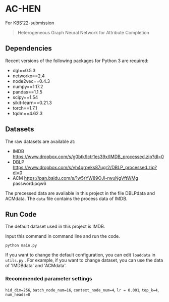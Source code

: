 # AC-HEN
For KBS‘22-submission
> Heterogeneous Graph Neural Network for Attribute Completion

## Dependencies
Recent versions of the following packages for Python 3 are required:
* dgl==0.5.3
* networkx==2.4
* node2vec==0.4.3
* numpy==1.17.2
* pandas==1.1.5
* scipy==1.54
* sikit-learn==0.21.3
* torch==1.7.1
* tqdm==4.62.3


## Datasets
The raw datasets are available at:
* IMDB https://www.dropbox.com/s/g0btk9ctr1es39x/IMDB_processed.zip?dl=0
* DBLP https://www.dropbox.com/s/yh4grpeks87ugr2/DBLP_processed.zip?dl=0 
* ACM  https://pan.baidu.com/s/1w5rYW89OJl-rwuNgVftWMg password:pqw6  

The precessed data are avaliable in this project in the file DBLPdata and ACMdata. The `data` file contains the process data of IMDB.

## Run Code
The default dataset used in this project is IMDB.  

Input this command in command line and run the code.  

`python main.py`

If you want to change the default configuration, you can edit `loaddata` in `utils.py` . For example, if you want to change dataset, you can use the data of 'IMDBdata' and 'ACMdata'.

### Recommended parameter settings
`hid_dim=256`, `batch_node_num=16`, `context_node_num=4`, `lr = 0.001`, `top_k=4`, `num_heads=8`
